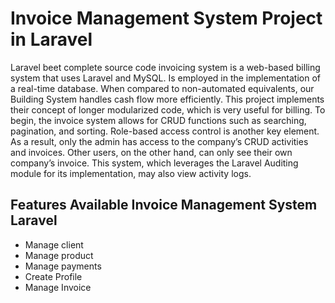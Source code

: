 # Invoice Management System Project in Laravel

Laravel beet complete source code invoicing system is a web-based billing system that uses Laravel and MySQL. Is employed in the implementation of a real-time database. When compared to non-automated equivalents, our Building System handles cash flow more efficiently. This project implements their concept of longer modularized code, which is very useful for billing. To begin, the invoice system allows for CRUD functions such as searching, pagination, and sorting. Role-based access control is another key element. As a result, only the admin has access to the company’s CRUD activities and invoices. Other users, on the other hand, can only see their own company’s invoice. This system, which leverages the Laravel Auditing module for its implementation, may also view activity logs.

## Features Available Invoice Management System Laravel
* Manage client
* Manage product
* Manage payments
* Create Profile
* Manage Invoice

